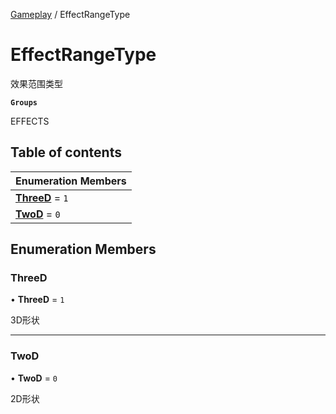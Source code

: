 [Gameplay](../modules/Gameplay.Gameplay.md) / EffectRangeType

# EffectRangeType <Badge type="tip" text="Enumeration" /> <Score text="EffectRangeType" />

效果范围类型

**`Groups`**

EFFECTS

## Table of contents

| Enumeration Members |
| :-----|
| **[ThreeD](Gameplay.EffectRangeType.md#threed)** = ``1`` <br> |
| **[TwoD](Gameplay.EffectRangeType.md#twod)** = ``0`` <br> |

## Enumeration Members

### ThreeD <Score text="ThreeD" /> 

• **ThreeD** = ``1``

3D形状

___

### TwoD <Score text="TwoD" /> 

• **TwoD** = ``0``

2D形状
